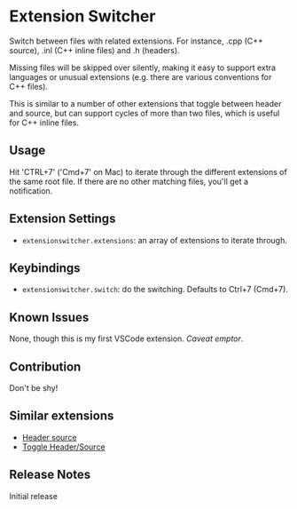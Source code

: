 # Extension Switcher

Switch between files with related extensions. For instance, .cpp (C++
source), .inl (C++ inline files) and .h (headers).

Missing files will be skipped over silently, making it easy to support extra
languages or unusual extensions (e.g. there are various conventions for C++
files).

This is similar to a number of other extensions that toggle between header
and source, but can support cycles of more than two files, which is useful
for C++ inline files.

## Usage

Hit 'CTRL+7' ('Cmd+7' on Mac) to iterate through the different extensions of
the same root file. If there are no other matching files, you'll get a
notification.

## Extension Settings

* `extensionswitcher.extensions`: an array of extensions to iterate through.

## Keybindings

* `extensionswitcher.switch`: do the switching. Defaults to Ctrl+7 (Cmd+7).

## Known Issues

None, though this is my first VSCode extension. _Caveat emptor_.

## Contribution

Don't be shy!

## Similar extensions

* [Header source](https://marketplace.visualstudio.com/items?itemName=ryzngard.vscode-header-source)
* [Toggle Header/Source](https://marketplace.visualstudio.com/items?itemName=bbenoist.togglehs)

## Release Notes

Initial release
